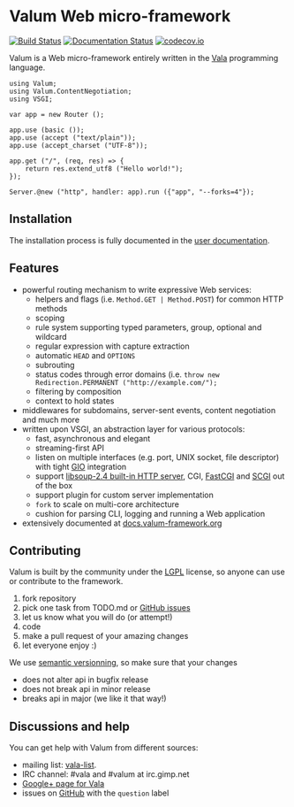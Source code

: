 Valum Web micro-framework
=========================

[![Build Status](https://travis-ci.org/valum-framework/valum.svg?branch=master)](https://travis-ci.org/valum-framework/valum)
[![Documentation Status](https://readthedocs.org/projects/valum-framework/badge/?version=latest)](https://readthedocs.org/projects/valum-framework/?badge=latest)
[![codecov.io](https://codecov.io/github/valum-framework/valum/coverage.svg?branch=master)](https://codecov.io/github/valum-framework/valum?branch=master)

Valum is a Web micro-framework entirely written in the
[Vala](https://wiki.gnome.org/Projects/Vala) programming language.

```vala
using Valum;
using Valum.ContentNegotiation;
using VSGI;

var app = new Router ();

app.use (basic ());
app.use (accept ("text/plain"));
app.use (accept_charset ("UTF-8"));

app.get ("/", (req, res) => {
    return res.extend_utf8 ("Hello world!");
});

Server.@new ("http", handler: app).run ({"app", "--forks=4"});
```


Installation
------------

The installation process is fully documented in the
[user documentation](http://valum-framework.readthedocs.org/en/latest/installation.html).


Features
--------

 - powerful routing mechanism to write expressive Web services:
    - helpers and flags (i.e. `Method.GET | Method.POST`) for common HTTP methods
    - scoping
    - rule system supporting typed parameters, group, optional and wildcard
    - regular expression with capture extraction
    - automatic `HEAD` and `OPTIONS`
    - subrouting
    - status codes through error domains (i.e. `throw new Redirection.PERMANENT ("http://example.com/");`
    - filtering by composition
    - context to hold states
 - middlewares for subdomains, server-sent events, content negotiation and much more
 - written upon VSGI, an abstraction layer for various protocols:
     - fast, asynchronous and elegant
     - streaming-first API
     - listen on multiple interfaces (e.g. port, UNIX socket, file descriptor)
       with tight [GIO](https://developer.gnome.org/gio/stable/) integration
     - support [libsoup-2.4 built-in HTTP server](https://wiki.gnome.org/Projects/libsoup), CGI,
       [FastCGI](http://www.fastcgi.com/drupal/) and [SCGI](https://python.ca/scgi/) out of the box
     - support plugin for custom server implementation
     - `fork` to scale on multi-core architecture
     - cushion for parsing CLI, logging and running a Web application
 - extensively documented at [docs.valum-framework.org](http://docs.valum-framework.org/en/latest/)


Contributing
------------

Valum is built by the community under the [LGPL](https://www.gnu.org/licenses/lgpl.html)
license, so anyone can use or contribute to the framework.

 1. fork repository
 2. pick one task from TODO.md or [GitHub issues](https://github.com/antono/valum/issues)
 3. let us know what you will do (or attempt!)
 4. code
 5. make a pull request of your amazing changes
 6. let everyone enjoy :)

We use [semantic versionning](http://semver.org/), so make sure that your
changes

 * does not alter api in bugfix release
 * does not break api in minor release
 * breaks api in major (we like it that way!)


Discussions and help
--------------------

You can get help with Valum from different sources:

 - mailing list: [vala-list](https://mail.gnome.org/mailman/listinfo/vala-list).
 - IRC channel: #vala and #valum at irc.gimp.net
 - [Google+ page for Vala](https://plus.google.com/115393489934129239313/)
 - issues on [GitHub](https://github.com/antono/valum/issues) with the
   `question` label
